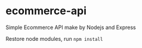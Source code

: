 # ecommerce-api

Simple Ecommerce API make by Nodejs and Express

Restore node modules, run
`npm install`
